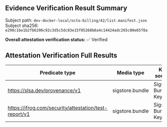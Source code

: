 ## Evidence Verification Result Summary
          
Subject path: `dev-docker-local/octo-billing/42/list.manifest.json`  
Subject sha256: `e298c1be1b2fb6206c92c3d5c5dc83e15f05268b6a4c14424adc265c80e65f8a`  

**Overall attestation verification status:** ✅ Verified  

## Attestation Verification Full Results
| Predicate type | Media type | Key source | Key fingerprint | Verification status | Failure reason |
|-|-|-|-|-|-|
| https://slsa.dev/provenance/v1 | sigstore.bundle | Sigstore Bundle Key | - | ✅ Verified | - |
| https://jfrog.com/security/attestation/test-report/v1 | sigstore.bundle | Sigstore Bundle Key | - | ✅ Verified | - |
